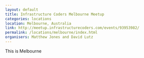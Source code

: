 ```yaml
---
layout: default
title: Infrastructure Coders Melbourne Meetup
categories: locations
location: Melbourne, Australia
link: http://meetup.infrastructurecoders.com/events/93953982/
permalink: /locations/melbourne/index.html
organisers: Matthew Jones and David Lutz
---
```

This is Melbourne

